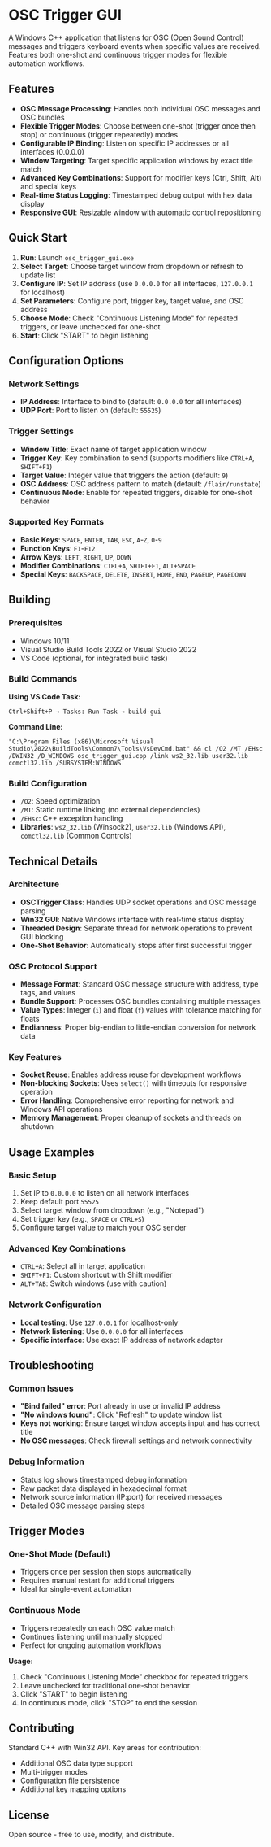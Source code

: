 # OSC Trigger GUI

A Windows C++ application that listens for OSC (Open Sound Control) messages and triggers keyboard events when specific values are received. Features both one-shot and continuous trigger modes for flexible automation workflows.

## Features

- **OSC Message Processing**: Handles both individual OSC messages and OSC bundles
- **Flexible Trigger Modes**: Choose between one-shot (trigger once then stop) or continuous (trigger repeatedly) modes
- **Configurable IP Binding**: Listen on specific IP addresses or all interfaces (0.0.0.0)
- **Window Targeting**: Target specific application windows by exact title match
- **Advanced Key Combinations**: Support for modifier keys (Ctrl, Shift, Alt) and special keys
- **Real-time Status Logging**: Timestamped debug output with hex data display
- **Responsive GUI**: Resizable window with automatic control repositioning

## Quick Start

1. **Run**: Launch `osc_trigger_gui.exe`
2. **Select Target**: Choose target window from dropdown or refresh to update list
3. **Configure IP**: Set IP address (use `0.0.0.0` for all interfaces, `127.0.0.1` for localhost)
4. **Set Parameters**: Configure port, trigger key, target value, and OSC address
5. **Choose Mode**: Check "Continuous Listening Mode" for repeated triggers, or leave unchecked for one-shot
6. **Start**: Click "START" to begin listening

## Configuration Options

### Network Settings
- **IP Address**: Interface to bind to (default: `0.0.0.0` for all interfaces)
- **UDP Port**: Port to listen on (default: `55525`)

### Trigger Settings
- **Window Title**: Exact name of target application window
- **Trigger Key**: Key combination to send (supports modifiers like `CTRL+A`, `SHIFT+F1`)
- **Target Value**: Integer value that triggers the action (default: `9`)
- **OSC Address**: OSC address pattern to match (default: `/flair/runstate`)
- **Continuous Mode**: Enable for repeated triggers, disable for one-shot behavior

### Supported Key Formats
- **Basic Keys**: `SPACE`, `ENTER`, `TAB`, `ESC`, `A`-`Z`, `0`-`9`
- **Function Keys**: `F1`-`F12`
- **Arrow Keys**: `LEFT`, `RIGHT`, `UP`, `DOWN`
- **Modifier Combinations**: `CTRL+A`, `SHIFT+F1`, `ALT+SPACE`
- **Special Keys**: `BACKSPACE`, `DELETE`, `INSERT`, `HOME`, `END`, `PAGEUP`, `PAGEDOWN`

## Building

### Prerequisites
- Windows 10/11
- Visual Studio Build Tools 2022 or Visual Studio 2022
- VS Code (optional, for integrated build task)

### Build Commands

**Using VS Code Task:**
```
Ctrl+Shift+P → Tasks: Run Task → build-gui
```

**Command Line:**
```batch
"C:\Program Files (x86)\Microsoft Visual Studio\2022\BuildTools\Common7\Tools\VsDevCmd.bat" && cl /O2 /MT /EHsc /DWIN32 /D_WINDOWS osc_trigger_gui.cpp /link ws2_32.lib user32.lib comctl32.lib /SUBSYSTEM:WINDOWS
```

### Build Configuration
- `/O2`: Speed optimization
- `/MT`: Static runtime linking (no external dependencies)
- `/EHsc`: C++ exception handling
- **Libraries**: `ws2_32.lib` (Winsock2), `user32.lib` (Windows API), `comctl32.lib` (Common Controls)

## Technical Details

### Architecture
- **OSCTrigger Class**: Handles UDP socket operations and OSC message parsing
- **Win32 GUI**: Native Windows interface with real-time status display
- **Threaded Design**: Separate thread for network operations to prevent GUI blocking
- **One-Shot Behavior**: Automatically stops after first successful trigger

### OSC Protocol Support
- **Message Format**: Standard OSC message structure with address, type tags, and values
- **Bundle Support**: Processes OSC bundles containing multiple messages
- **Value Types**: Integer (`i`) and float (`f`) values with tolerance matching for floats
- **Endianness**: Proper big-endian to little-endian conversion for network data

### Key Features
- **Socket Reuse**: Enables address reuse for development workflows
- **Non-blocking Sockets**: Uses `select()` with timeouts for responsive operation
- **Error Handling**: Comprehensive error reporting for network and Windows API operations
- **Memory Management**: Proper cleanup of sockets and threads on shutdown

## Usage Examples

### Basic Setup
1. Set IP to `0.0.0.0` to listen on all network interfaces
2. Keep default port `55525`
3. Select target window from dropdown (e.g., "Notepad")
4. Set trigger key (e.g., `SPACE` or `CTRL+S`)
5. Configure target value to match your OSC sender

### Advanced Key Combinations
- `CTRL+A`: Select all in target application
- `SHIFT+F1`: Custom shortcut with Shift modifier
- `ALT+TAB`: Switch windows (use with caution)

### Network Configuration
- **Local testing**: Use `127.0.0.1` for localhost-only
- **Network listening**: Use `0.0.0.0` for all interfaces
- **Specific interface**: Use exact IP address of network adapter

## Troubleshooting

### Common Issues
- **"Bind failed" error**: Port already in use or invalid IP address
- **"No windows found"**: Click "Refresh" to update window list
- **Keys not working**: Ensure target window accepts input and has correct title
- **No OSC messages**: Check firewall settings and network connectivity

### Debug Information
- Status log shows timestamped debug information
- Raw packet data displayed in hexadecimal format
- Network source information (IP:port) for received messages
- Detailed OSC message parsing steps

## Trigger Modes

### One-Shot Mode (Default)
- Triggers once per session then stops automatically
- Requires manual restart for additional triggers
- Ideal for single-event automation

### Continuous Mode
- Triggers repeatedly on each OSC value match
- Continues listening until manually stopped
- Perfect for ongoing automation workflows

**Usage:**
1. Check "Continuous Listening Mode" checkbox for repeated triggers
2. Leave unchecked for traditional one-shot behavior
3. Click "START" to begin listening
4. In continuous mode, click "STOP" to end the session

## Contributing

Standard C++ with Win32 API. Key areas for contribution:
- Additional OSC data type support
- Multi-trigger modes
- Configuration file persistence
- Additional key mapping options

## License

Open source - free to use, modify, and distribute.
